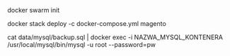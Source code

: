 docker swarm init

docker stack deploy -c docker-compose.yml magento

cat data/mysql/backup.sql | docker exec -i NAZWA_MYSQL_KONTENERA /usr/local/mysql/bin/mysql -u root --password=pw
